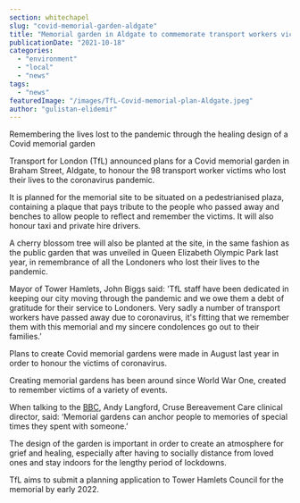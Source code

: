 ```yaml
---
section: whitechapel
slug: "covid-memorial-garden-aldgate"
title: "Memorial garden in Aldgate to commemorate transport workers victims"
publicationDate: "2021-10-18"
categories: 
  - "environment"
  - "local"
  - "news"
tags: 
  - "news"
featuredImage: "/images/TfL-Covid-memorial-plan-Aldgate.jpeg"
author: "gulistan-elidemir"
---
```


Remembering the lives lost to the pandemic through the healing design of a Covid memorial garden

Transport for London (TfL) announced plans for a Covid memorial garden in Braham Street, Aldgate, to honour the 98 transport worker victims who lost their lives to the coronavirus pandemic. 

It is planned for the memorial site to be situated on a pedestrianised plaza, containing a plaque that pays tribute to the people who passed away and benches to allow people to reflect and remember the victims. It will also honour taxi and private hire drivers.

A cherry blossom tree will also be planted at the site, in the same fashion as the public garden that was unveiled in Queen Elizabeth Olympic Park last year, in remembrance of all the Londoners who lost their lives to the pandemic.

Mayor of Tower Hamlets, John Biggs said: 'TfL staff have been dedicated in keeping our city moving through the pandemic and we owe them a debt of gratitude for their service to Londoners. Very sadly a number of transport workers have passed away due to coronavirus, it's fitting that we remember them with this memorial and my sincere condolences go out to their families.’

Plans to create Covid memorial gardens were made in August last year in order to honour the victims of coronavirus. 

Creating memorial gardens has been around since World War One, created to remember victims of a variety of events. 

When talking to the [BBC](https://www.bbc.co.uk/news/uk-england-53592911), Andy Langford, Cruse Bereavement Care clinical director, said: ‘Memorial gardens can anchor people to memories of special times they spent with someone.’

The design of the garden is important in order to create an atmosphere for grief and healing, especially after having to socially distance from loved ones and stay indoors for the lengthy period of lockdowns.

TfL aims to submit a planning application to Tower Hamlets Council for the memorial by early 2022.
